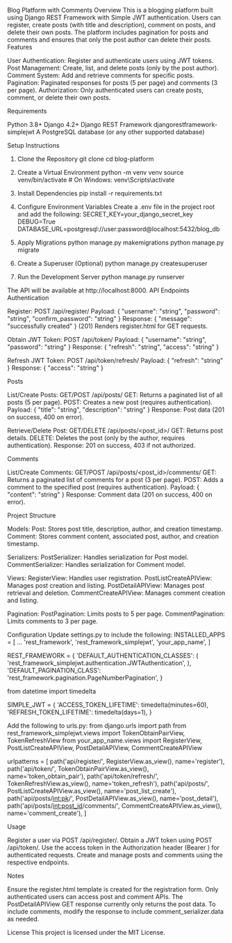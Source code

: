Blog Platform with Comments
Overview
This is a blogging platform built using Django REST Framework with Simple JWT authentication. Users can register, create posts (with title and description), comment on posts, and delete their own posts. The platform includes pagination for posts and comments and ensures that only the post author can delete their posts.
Features

User Authentication: Register and authenticate users using JWT tokens.
Post Management: Create, list, and delete posts (only by the post author).
Comment System: Add and retrieve comments for specific posts.
Pagination: Paginated responses for posts (5 per page) and comments (3 per page).
Authorization: Only authenticated users can create posts, comment, or delete their own posts.

Requirements

Python 3.8+
Django 4.2+
Django REST Framework
djangorestframework-simplejwt
A PostgreSQL database (or any other supported database)

Setup Instructions
1. Clone the Repository
git clone <repository-url>
cd blog-platform

2. Create a Virtual Environment
python -m venv venv
source venv/bin/activate  # On Windows: venv\Scripts\activate

3. Install Dependencies
pip install -r requirements.txt

4. Configure Environment Variables
Create a .env file in the project root and add the following:
SECRET_KEY=your_django_secret_key
DEBUG=True
DATABASE_URL=postgresql://user:password@localhost:5432/blog_db

5. Apply Migrations
python manage.py makemigrations
python manage.py migrate

6. Create a Superuser (Optional)
python manage.py createsuperuser

7. Run the Development Server
python manage.py runserver

The API will be available at http://localhost:8000.
API Endpoints
Authentication

Register: POST /api/register/
Payload: { "username": "string", "password": "string", "confirm_password": "string" }
Response: { "message": "successfully created" } (201)
Renders register.html for GET requests.


Obtain JWT Token: POST /api/token/
Payload: { "username": "string", "password": "string" }
Response: { "refresh": "string", "access": "string" }


Refresh JWT Token: POST /api/token/refresh/
Payload: { "refresh": "string" }
Response: { "access": "string" }



Posts

List/Create Posts: GET/POST /api/posts/
GET: Returns a paginated list of all posts (5 per page).
POST: Creates a new post (requires authentication).
Payload: { "title": "string", "description": "string" }
Response: Post data (201 on success, 400 on error).


Retrieve/Delete Post: GET/DELETE /api/posts/<post_id>/
GET: Returns post details.
DELETE: Deletes the post (only by the author, requires authentication).
Response: 201 on success, 403 if not authorized.



Comments

List/Create Comments: GET/POST /api/posts/<post_id>/comments/
GET: Returns a paginated list of comments for a post (3 per page).
POST: Adds a comment to the specified post (requires authentication).
Payload: { "content": "string" }
Response: Comment data (201 on success, 400 on error).



Project Structure

Models:
Post: Stores post title, description, author, and creation timestamp.
Comment: Stores comment content, associated post, author, and creation timestamp.


Serializers:
PostSerializer: Handles serialization for Post model.
CommentSerializer: Handles serialization for Comment model.


Views:
RegisterView: Handles user registration.
PostListCreateAPIView: Manages post creation and listing.
PostDetailAPIView: Manages post retrieval and deletion.
CommentCreateAPIView: Manages comment creation and listing.


Pagination:
PostPagination: Limits posts to 5 per page.
CommentPagination: Limits comments to 3 per page.



Configuration
Update settings.py to include the following:
INSTALLED_APPS = [
    ...
    'rest_framework',
    'rest_framework_simplejwt',
    'your_app_name',
]

REST_FRAMEWORK = {
    'DEFAULT_AUTHENTICATION_CLASSES': (
        'rest_framework_simplejwt.authentication.JWTAuthentication',
    ),
    'DEFAULT_PAGINATION_CLASS': 'rest_framework.pagination.PageNumberPagination',
}

from datetime import timedelta

SIMPLE_JWT = {
    'ACCESS_TOKEN_LIFETIME': timedelta(minutes=60),
    'REFRESH_TOKEN_LIFETIME': timedelta(days=1),
}

Add the following to urls.py:
from django.urls import path
from rest_framework_simplejwt.views import TokenObtainPairView, TokenRefreshView
from your_app_name.views import RegisterView, PostListCreateAPIView, PostDetailAPIView, CommentCreateAPIView

urlpatterns = [
    path('api/register/', RegisterView.as_view(), name='register'),
    path('api/token/', TokenObtainPairView.as_view(), name='token_obtain_pair'),
    path('api/token/refresh/', TokenRefreshView.as_view(), name='token_refresh'),
    path('api/posts/', PostListCreateAPIView.as_view(), name='post_list_create'),
    path('api/posts/<int:pk>/', PostDetailAPIView.as_view(), name='post_detail'),
    path('api/posts/<int:post_id>/comments/', CommentCreateAPIView.as_view(), name='comment_create'),
]

Usage

Register a user via POST /api/register/.
Obtain a JWT token using POST /api/token/.
Use the access token in the Authorization header (Bearer <token>) for authenticated requests.
Create and manage posts and comments using the respective endpoints.

Notes

Ensure the register.html template is created for the registration form.
Only authenticated users can access post and comment APIs.
The PostDetailAPIView GET response currently only returns the post data. To include comments, modify the response to include comment_serializer.data as needed.

License
This project is licensed under the MIT License.
